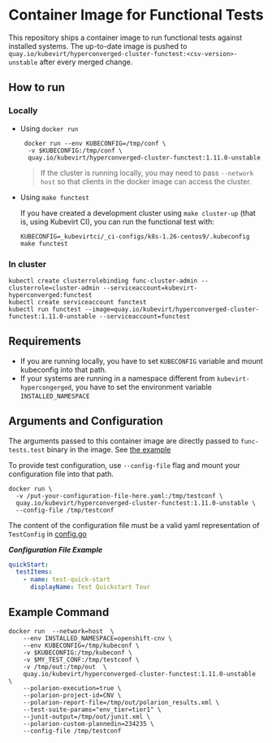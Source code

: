 # Container Image for Functional Tests

This repository ships a container image to run functional tests against installed systems. 
The up-to-date image is pushed to `quay.io/kubevirt/hyperconverged-cluster-functest:<csv-version>-unstable` after every merged change.

## How to run

### Locally

* Using `docker run`
    ```shell
     docker run --env KUBECONFIG=/tmp/conf \
      -v $KUBECONFIG:/tmp/conf \
      quay.io/kubevirt/hyperconverged-cluster-functest:1.11.0-unstable 
    ```
    
    > If the cluster is running locally, you may need to pass `--network host` so that clients in the docker image can access the cluster.

* Using `make functest`
    
    If you have created a development cluster using `make cluster-up` (that is, using Kubevirt CI), you can run the 
    functional test with:
    
    ```shell
    KUBECONFIG=_kubevirtci/_ci-configs/k8s-1.26-centos9/.kubeconfig make functest
    ```

### In cluster
```shell
kubectl create clusterrolebinding func-cluster-admin --clusterrole=cluster-admin --serviceaccount=kubevirt-hyperconverged:functest
kubectl create serviceaccount functest
kubectl run functest --image=quay.io/kubevirt/hyperconverged-cluster-functest:1.11.0-unstable --serviceaccount=functest
```


## Requirements
- If you are running locally, you have to set `KUBECONFIG` variable and mount kubeconfig into that path.
- If your systems are running in a namespace different from `kubevirt-hypercongerged`, you have to set the environment variable `INSTALLED_NAMESPACE` 


## Arguments and Configuration

The arguments passed to this container image are directly passed to `func-tests.test` binary in the image. See [the example](#example-command)

To provide test configuration, use `--config-file` flag and mount your configuration file into that path. 
```shell
docker run \
  -v /put-your-configuration-file-here.yaml:/tmp/testconf \
  quay.io/kubevirt/hyperconverged-cluster-functest:1.11.0-unstable \
  --config-file /tmp/testconf    
```

The content of the configuration file must be a valid yaml representation of `TestConfig` in [config.go](../tests/func-tests/config.go)

***Configuration File Example***
```yaml
quickStart:
  testItems:
    - name: test-quick-start
      displayName: Test Quickstart Tour
```

## Example Command

```shell
docker run  --network=host  \
    --env INSTALLED_NAMESPACE=openshift-cnv \
    --env KUBECONFIG=/tmp/kubeconf \
    -v $KUBECONFIG:/tmp/kubeconf \
    -v $MY_TEST_CONF:/tmp/testconf \
    -v /tmp/out:/tmp/out  \
    quay.io/kubevirt/hyperconverged-cluster-functest:1.11.0-unstable   \
    --polarion-execution=true \
    --polarion-project-id=CNV \
    --polarion-report-file=/tmp/out/polarion_results.xml \
    --test-suite-params="env_tier=tier1" \
    --junit-output=/tmp/out/junit.xml \
    --polarion-custom-plannedin=234235 \
    --config-file /tmp/testconf
```

